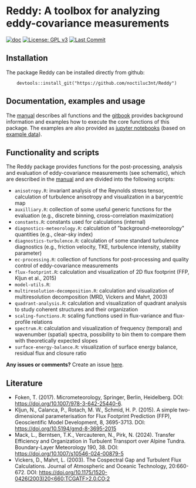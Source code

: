 # Reddy: A toolbox for analyzing eddy-covariance measurements
<!-- badges: start 
[![CRAN status](https://www.r-pkg.org/badges/version/Reddy)](https://cran.r-project.org/package=Reddy) -->
[![doc](https://img.shields.io/badge/Reddy-documentation-blue)](https://noctiluc3nt.github.io/ec_analyze/)
[![License: GPL v3](https://img.shields.io/badge/License-GPLv3-blue.svg)](https://www.gnu.org/licenses/gpl-3.0)
[![Last Commit](https://img.shields.io/github/last-commit/noctiluc3nt/Reddy)](https://github.com/noctiluc3nt/Reddy)
<!--[![maintained](https://img.shields.io/badge/maintained-black)
<!-- badges: end -->


## Installation
The package Reddy can be installed directly from github:
```
    devtools::install_git("https://github.com/noctiluc3nt/Reddy")
```

## Documentation, examples and usage
The [manual](https://github.com/noctiluc3nt/Reddy/tree/main/inst/manual/Reddy-manual.pdf) describes all functions and the [gitbook](https://noctiluc3nt.github.io/ec_analyze/) provides background information and examples how to execute the core functions of this package. The examples are also provided as [jupyter notebooks](https://github.com/noctiluc3nt/ec_analyze/tree/main/notebooks) (based on [example data](https://github.com/noctiluc3nt/ec_analyze/tree/main/data)).

## Functionality and scripts
The Reddy package provides functions for the post-processing, analysis and evaluation of eddy-covariance measurements (see schematic), which are described in the [manual](https://github.com/noctiluc3nt/Reddy/tree/main/inst/manual/Reddy-manual.pdf) and are divided into the following scripts:
- `anisotropy.R`: invariant analysis of the Reynolds stress tensor, calculation of turbulence anisotropy and visualization in a barycentric map
- `auxilliary.R`: collection of some useful generic functions for the evaluation (e.g., discrete binning, cross-correlation maximization)
- `constants.R`: constants used for calculations (internal)
- `diagnostics-meteorology.R`: calculation of "background-meteorology" quantities (e.g., clear-sky index)
- `diagnostics-turbulence.R`: calculation of some standard turbulence diagnostics (e.g., friction velocity, TKE, turbulence intensity, stability parameter)
- `ec-processing.R`: collection of functions for post-processing and quality control of eddy-covariance measurements
- `flux-footprint.R`: calculation and visualization of 2D flux footprint (FFP, Kljun et al., 2015)
- `model-utils.R`:
- `multiresolution-decomposition.R`: calculation and visualization of multiresolution decomposition (MRD, Vickers and Mahrt, 2003)
- `quadrant-analysis.R`: calculation and visualization of quadrant analysis to study coherent structures and their organization
- `scaling-functions.R`: scaling functions used in flux-variance and flux-profile relations
- `spectrum.R`: calculation and visualization of frequency (temporal) and wavenumber (spatial) spectra, possibility to bin them to compare them with theoretically expected slopes
- `surface-energy-balance.R`: visualization of surface energy balance, residual flux and closure ratio

<!--
<image src="./inst/figures/schema2.png">



### Workflow for package building
- create documentation (Rd files) with roxygen2: `roxygen2::roxygenize("./Reddy")` 
- build package: `devtools::build("./Reddy")` or via terminal `R CMD build Reddy`
- check package: `devtools::check("./Reddy")` or via terminal `R CMD check Reddy`
-->

**Any issues or comments?** Create an issue [here](https://github.com/noctiluc3nt/Reddy/issues).

## Literature
- Foken, T. (2017). Micrometeorology, Springer, Berlin, Heidelberg. DOI: https://doi.org/10.1007/978-3-642-25440-6.
- Kljun, N., Calanca, P., Rotach, M. W., Schmid, H. P. (2015). A simple two-dimensional parameterisation for Flux Footprint
Prediction (FFP), Geoscientific Model Development, 8, 3695-3713. DOI: https://doi.org/10.5194/gmd-8-3695-2015
- Mack, L., Berntsen, T.K., Vercauteren, N., Pirk, N. (2024). Transfer Efficiency and Organization in Turbulent Transport over Alpine Tundra. Boundary-Layer Meteorology 190, 38. DOI: https://doi.org/10.1007/s10546-024-00879-5
- Vickers, D., Mahrt, L. (2003). The Cospectral Gap and Turbulent Flux Calculations. Journal of Atmospheric and Oceanic Technology, 20:660-672. DOI: 
[https://doi.org/10.1175/1520-0426(2003)20<660:TCGATF>2.0.CO;2](https://doi.org/10.1175/1520-0426(2003)20<660:TCGATF>2.0.CO;2)


